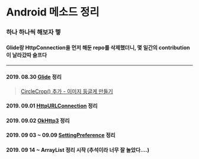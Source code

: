 # Android 메소드 정리

  ### 하나 하나씩 해보자 헿
  #### Glide랑 HttpConnection을 먼저 해둔 repo를 삭제했더니, 몇 일간의 contribution이 날라갔따 슬프다
***
#### 2019. 08.30 <a href="https://github.com/Uni-Stark/Android_method_make_up/tree/master/Glide" target="_blank">Glide</a> 정리
><a href="https://github.com/Uni-Stark/Android_method_make_up/tree/master/Glide/%EC%9D%B4%EB%AF%B8%EC%A7%80%EB%91%A5%EA%B8%80%EA%B2%8C%EB%A7%8C%EB%93%A4%EA%B8%B0" target="_blank">CircleCrop() 추가 - 이미지 둥글게 만들기</a>
#### 2019. 09.01 <a href="https://github.com/Uni-Stark/Android_method_make_up/tree/master/HTTPConnection" target="_blank"> HttpURLConnection</a> 정리
#### 2019. 09.02 <a href="https://github.com/Uni-Stark/Android_method_make_up/tree/master/OkHttp3" target="_blank"> OkHttp3</a> 정리
#### 2019. 09 03 ~ 09.09 <a href="https://github.com/Uni-Stark/Android_method_make_up/tree/master/SettingPreference" target="_blank"> SettingPreference</a> 정리
#### 2019. 09 14 ~ ArrayList 정리 시작 (추석이라 너무 잘 놀았다....)
